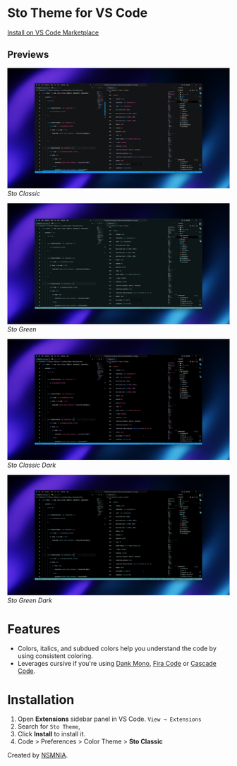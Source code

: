# Sto Theme for VS Code

[Install on VS Code Marketplace](https://marketplace.visualstudio.com/items?itemName=NSMNIA.sto-theme)

## Previews

![preview Sto Classic](./images/sto-classic.png)_Sto Classic_

![preview Sto Green](./images/sto-green.png)_Sto Green_

![preview Sto Classic Dark](./images/sto-classic-dark.png)_Sto Classic Dark_

![preview Sto Green Dark](./images/sto-green-dark.png)_Sto Green Dark_

# Features

-   Colors, italics, and subdued colors help you understand the code by using consistent coloring.
-   Leverages cursive if you're using [Dank Mono](https://philpl.gumroad.com/l/dank-mono), [Fira Code](https://github.com/tonsky/FiraCode) or [Cascade Code](https://github.com/microsoft/cascadia-code).

# Installation

1. Open **Extensions** sidebar panel in VS Code. `View → Extensions`
2. Search for `Sto Theme`,
3. Click **Install** to install it.
4. Code > Preferences > Color Theme > **Sto Classic**

Created by [NSMNIA](https://github.com/NSMNIA).
